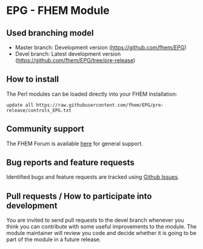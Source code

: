 # EPG - FHEM Module

## Used branching model
* Master branch: Development version (https://github.com/fhem/EPG)
* Devel branch: Latest development version (https://github.com/fhem/EPG/tree/pre-release)

## How to install
The Perl modules can be loaded directly into your FHEM installation:

```update all https://raw.githubusercontent.com/fhem/EPG/pre-release/controls_EPG.txt```

## Community support
The FHEM Forum is available [here](https://forum.fhem.de/index.php/topic,105015.0.html) for general support.

## Bug reports and feature requests
Identified bugs and feature requests are tracked using [Github Issues](https://github.com/fhem/EPG/issues).

## Pull requests / How to participate into development
You are invited to send pull requests to the devel branch whenever you think you can contribute with some useful improvements to the module. The module maintainer will review you code and decide whether it is going to be part of the module in a future release.
